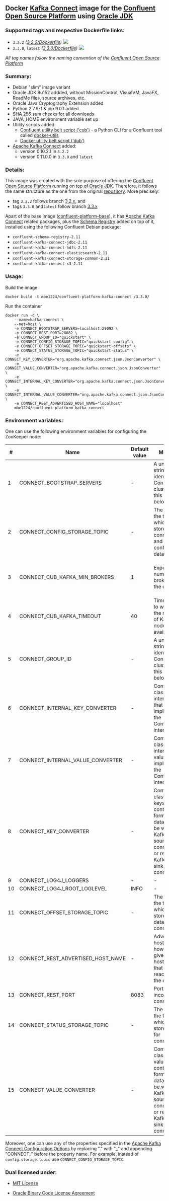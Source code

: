 ## Docker [Kafka Connect] image for the [Confluent Open Source Platform] using [Oracle JDK] ##

### Supported tags and respective Dockerfile links: ###

* ```3.2.2``` _\([3.2.2/Dockerfile]\)_
[![](https://images.microbadger.com/badges/image/mbe1224/confluent-platform-kafka-connect:3.2.2.svg)](https://microbadger.com/images/mbe1224/confluent-platform-kafka-connect:3.2.2 "")
* ```3.3.0```, ```latest``` _\([3.3.0/Dockerfile]\)_
[![](https://images.microbadger.com/badges/image/mbe1224/confluent-platform--connect:3.3.0.svg)](https://microbadger.com/images/mbe1224/confluent-platform-kafka-connect:3.3.0 "")

*All tag names follow the naming convention of the [Confluent Open Source Platform]*

### Summary: ###

- Debian "slim" image variant
- Oracle JDK 8u152 addded, without MissionControl, VisualVM, JavaFX, ReadMe files, source archives, etc.
- Oracle Java Cryptography Extension added
- Python 2.7.9-1 & pip 9.0.1 added
- SHA 256 sum checks for all downloads
- JAVA\_HOME environment variable set up
- Utility scripts added:
    - [Confluent utility belt script ('cub')] - a Python CLI for a Confluent tool called [docker-utils]
    - [Docker utility belt script ('dub')]
- [Apache Kafka Connect] added:
    - version 0.10.2.1 in ```3.2.2```
    - version 0.11.0.0 in ```3.3.0``` and ```latest```

### Details: ### 

This image was created with the sole purpose of offering the [Confluent Open Source Platform] running on top of [Oracle JDK].
Therefore, it follows the same structure as the one from the original [repository]. More precisely:
- tag ```3.2.2``` follows branch [3.2.x], and 
- tags ```3.3.0``` and```latest``` follow branch [3.3.x]


Apart of the base image ([confluent-platform-base]), it has [Apache Kafka Connect] related packages, plus the [Schema Registry] added on top of it, installed using the following Confluent Debian package:
- ```confluent-schema-registry-2.11```
- ```confluent-kafka-connect-jdbc-2.11```
- ```confluent-kafka-connect-hdfs-2.11```
- ```confluent-kafka-connect-elasticsearch-2.11```
- ```confluent-kafka-connect-storage-common-2.11```
- ```confluent-kafka-connect-s3-2.11```

### Usage: ###

Build the image
```shell
docker build -t mbe1224/confluent-platform-kafka-connect /3.3.0/
```

Run the container
```shell
docker run -d \
    --name=kafka-connect \
    --net=host \
    -e CONNECT_BOOTSTRAP_SERVERS=localhost:29092 \
    -e CONNECT_REST_PORT=28082 \
    -e CONNECT_GROUP_ID="quickstart" \
    -e CONNECT_CONFIG_STORAGE_TOPIC="quickstart-config" \
    -e CONNECT_OFFSET_STORAGE_TOPIC="quickstart-offsets" \
    -e CONNECT_STATUS_STORAGE_TOPIC="quickstart-status" \
    -e CONNECT_KEY_CONVERTER="org.apache.kafka.connect.json.JsonConverter" \
    -e CONNECT_VALUE_CONVERTER="org.apache.kafka.connect.json.JsonConverter" \
    -e CONNECT_INTERNAL_KEY_CONVERTER="org.apache.kafka.connect.json.JsonConverter" \
    -e CONNECT_INTERNAL_VALUE_CONVERTER="org.apache.kafka.connect.json.JsonConverter" \
    -e CONNECT_REST_ADVERTISED_HOST_NAME="localhost" 
    mbe1224/confluent-platform-kafka-connect
```

### Environment variables: ###

One can use the following environment variables for configuring the ZooKeeper node:

| # | Name | Default value | Meaning | Comments |
|---|---|---|---|---|
| 1 | CONNECT\_BOOTSTRAP\_SERVERS | - | A unique string that identifies the Connect cluster group this worker belongs to | - |
| 2 | CONNECT\_CONFIG\_STORAGE\_TOPIC | - | The name of the topic in which to store connector and task configuration data | This must be the same for all workers with the same ```group.id``` |
| 3 | CONNECT\_CUB\_KAFKA\_MIN\_BROKERS | 1 | Expected number of brokers in the cluster | Check the [Confluent utility belt script ('cub')] - ```check_kafka_ready``` for more details |
| 4 | CONNECT\_CUB\_KAFKA\_TIMEOUT | 40 | Time in secs to wait for the number of Kafka nodes to be available | Check the [Confluent utility belt script ('cub')] - ```check_kafka_ready``` for more details |
| 5 | CONNECT\_GROUP\_ID | - | A unique string that identifies the Connect cluster group this worker belongs to | - |
| 6 | CONNECT\_INTERNAL\_KEY\_CONVERTER | - | Converter class for internal keys that implements the Converter interface | - |
| 7 | CONNECT\_INTERNAL\_VALUE\_CONVERTER | - | Converter class for internal values that implements the Converter interface | - |
| 8 | CONNECT\_KEY\_CONVERTER | - | Converter class for keys. This controls the format of the data that will be written to Kafka for source connectors or read from Kafka for sink connectors | - |
| 9 | CONNECT\_LOG4J\_LOGGERS | - | - | - |
| 10 | CONNECT\_LOG4J\_ROOT\_LOGLEVEL | INFO | - | - |
| 11 | CONNECT\_OFFSET\_STORAGE\_TOPIC | - | The name of the topic in which to store offset data for connectors | This must be the same for all workers with the same ```group.id``` |
| 12 | CONNECT\_REST\_ADVERTISED\_HOST\_NAME | - | Advertised host name is how Connect gives out a host name that can be reached by the client | - |
| 13 | CONNECT\_REST\_PORT | 8083 | Port for incomming connections | - |
| 14 | CONNECT\_STATUS\_STORAGE\_TOPIC | - | The name of the topic in which to store state for connectors | This must be the same for all workers with the same ```group.id``` |
| 15 | CONNECT\_VALUE\_CONVERTER | - | Converter class for values. This controls the format of the data that will be written to Kafka for source connectors or read from Kafka for sink connectors | - |

Moreover, one can use any of the properties specified in the [Apache Kafka Connect Configuration Options] by replacing "." with "\_" and appending "CONNECT\_" before the property name. For example, instead of ```config.storage.topic``` use ```CONNECT_CONFIG_STORAGE_TOPIC```.

### Dual licensed under: ###

* [MIT License]
* [Oracle Binary Code License Agreement]

   [docker-utils]: <https://github.com/confluentinc/cp-docker-images/tree/master/java>
   [Confluent Open Source Platform]: <https://www.confluent.io/product/confluent-open-source/>
   [Kafka Connect]: <https://kafka.apache.org/documentation/#connect>   
   [Apache Kafka Connect]: <https://kafka.apache.org/documentation/#connect>   
   [Apache Kafka Connect Configuration Options]: <https://kafka.apache.org/documentation/#connectconfigs>
   [Schema Registry]: <http://docs.confluent.io/current/schema-registry/docs/index.html>   
   [Oracle JDK]: <http://www.oracle.com/technetwork/java/javase/downloads/index.html>
   [3.2.2/Dockerfile]: <https://github.com/MihaiBogdanEugen/docker-confluent-platform-kafka-connect/blob/master/3.2.2/Dockerfile>
   [3.3.0/Dockerfile]: <https://github.com/MihaiBogdanEugen/docker-confluent-platform-kafka-connect/blob/master/3.3.0/Dockerfile>
   [Confluent utility belt script ('cub')]: <https://raw.githubusercontent.com/confluentinc/cp-docker-images/df0091f5437113d2764cabb7433eee25fba6a4b6/debian/base/include/cub>
   [Docker utility belt script ('dub')]: <https://raw.githubusercontent.com/confluentinc/cp-docker-images/df0091f5437113d2764cabb7433eee25fba6a4b6/debian/base/include/dub>  
   [repository]: <https://github.com/confluentinc/cp-docker-images>
   [3.2.x]: <https://github.com/confluentinc/cp-docker-images/tree/3.2.x>
   [3.3.x]: <https://github.com/confluentinc/cp-docker-images/tree/3.3.x>   
   [confluent-platform-base]: <https://hub.docker.com/r/mbe1224/confluent-platform-base/>
   [MIT License]: <https://raw.githubusercontent.com/MihaiBogdanEugen/docker-confluent-platform-kafka-connect/master/LICENSE>
   [Oracle Binary Code License Agreement]: <https://raw.githubusercontent.com/MihaiBogdanEugen/docker-confluent-platform-kafka-connect/master/Oracle_Binary_Code_License_Agreement%20for%20the%20Java%20SE%20Platform_Products_and_JavaFX>